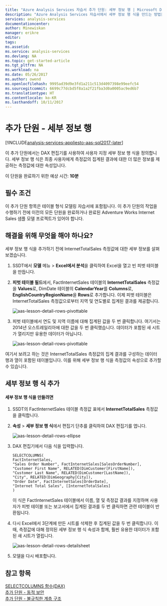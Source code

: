 ```yaml
---
title: "Azure Analysis Services 자습서 추가 단원: 세부 정보 행 | Microsoft Docs"
description: "Azure Analysis Services 자습서에서 세부 정보 행 식을 만드는 방법을 설명합니다."
services: analysis-services
documentationcenter: 
author: Minewiskan
manager: erikre
editor: 
tags: 
ms.assetid: 
ms.service: analysis-services
ms.devlang: NA
ms.topic: get-started-article
ms.tgt_pltfrm: NA
ms.workload: na
ms.date: 05/26/2017
ms.author: owend
ms.openlocfilehash: 9995ad39d9e3fd1a211c513d4097398e99eefc54
ms.sourcegitcommit: 6699c77dcbd5f8a1a2f21fba3d0a0005ac9ed6b7
ms.translationtype: HT
ms.contentlocale: ko-KR
ms.lasthandoff: 10/11/2017
---
```

# <a name="supplemental-lesson---detail-rows"></a>추가 단원 - 세부 정보 행

[!INCLUDE[analysis-services-appliesto-aas-sql2017-later](../../../includes/analysis-services-appliesto-aas-sql2017-later.md)]

이 추가 단원에서는 DAX 편집기를 사용하여 사용자 지정 세부 정보 행 식을 정의합니다. 세부 정보 행 식은 최종 사용자에게 측정값의 집계된 결과에 대한 더 많은 정보를 제공하는 측정값에 대한 속성입니다. 
  
이 단원을 완료하기 위한 예상 시간: **10분**  
  
## <a name="prerequisites"></a>필수 조건  
이 추가 단원 항목은 테이블 형식 모델링 자습서에 포함됩니다. 이 추가 단원의 작업을 수행하기 전에 이전의 모든 단원을 완료하거나 완료된 Adventure Works Internet Sales 샘플 모델 프로젝트가 있어야 합니다.  
  
## <a name="what-do-we-need-to-solve"></a>해결을 위해 무엇을 해야 하나요?
세부 정보 행 식을 추가하기 전에 InternetTotalSales 측정값에 대한 세부 정보를 살펴보겠습니다.

1.  SSDT에서 **모델** 메뉴 > **Excel에서 분석**을 클릭하여 Excel을 열고 빈 피벗 테이블을 만듭니다.
  
2.  **피벗 테이블 필드**에서, FactInternetSales 테이블의 **InternetTotalSales** 측정값을 **Values**로, DimDate 테이블의 **CalendarYear**를 **Columns**로, **EnglishCountryRegionName**을 **Rows**로 추가합니다. 이제 피벗 테이블은 InternetTotalSales 측정값으로부터 지역 및 연도별로 집계된 결과를 제공합니다. 

    ![aas-lesson-detail-rows-pivottable](../tutorials/media/aas-lesson-detail-rows-pivottable.png)

3. 피벗 테이블에서 연도 및 지역 이름에 대해 집계된 값을 두 번 클릭합니다. 여기서는 2014년 오스트레일리아에 대한 값을 두 번 클릭했습니다. 데이터가 포함된 새 시트가 열리지만 유용한 데이터가 아닙니다.

    ![aas-lesson-detail-rows-pivottable](../tutorials/media/aas-lesson-detail-rows-sheet.png)
  
여기서 보려고 하는 것은 InternetTotalSales 측정값의 집계 결과를 구성하는 데이터 행과 열이 포함된 테이블입니다. 이를 위해 세부 정보 행 식을 측정값의 속성으로 추가할 수 있습니다.

## <a name="add-a-detail-rows-expression"></a>세부 정보 행 식 추가

#### <a name="to-create-a-detail-rows-expression"></a>세부 정보 행 식을 만들려면 
  
1. SSDT의 FactInternetSales 테이블 측정값 표에서 **InternetTotalSales** 측정값을 클릭합니다. 

2. **속성** > **세부 정보 행 식**에서 편집기 단추를 클릭하여 DAX 편집기를 엽니다.

    ![aas-lesson-detail-rows-ellipse](../tutorials/media/aas-lesson-detail-rows-ellipse.png)

3. DAX 편집기에서 다음 식을 입력합니다.

    ```
    SELECTCOLUMNS(
    FactInternetSales,
    "Sales Order Number", FactInternetSales[SalesOrderNumber],
    "Customer First Name", RELATED(DimCustomer[FirstName]),
    "Customer Last Name", RELATED(DimCustomer[LastName]),
    "City", RELATED(DimGeography[City]),
    "Order Date", FactInternetSales[OrderDate],
    "Internet Total Sales", [InternetTotalSales]
    )

    ```

    이 식은 FactInternetSales 테이블에서 이름, 열 및 측정값 결과를 지정하며 사용자가 피벗 테이블 또는 보고서에서 집계된 결과를 두 번 클릭하면 관련 테이블이 반환됩니다.

4. 다시 Excel에서 3단계에 만든 시트를 삭제한 후 집계된 값을 두 번 클릭합니다. 이때, 측정값에 대해 정의된 세부 정보 행 식 속성과 함께, 훨씬 유용한 데이터가 포함된 새 시트가 열립니다.

    ![aas-lesson-detail-rows-detailsheet](../tutorials/media/aas-lesson-detail-rows-detailsheet.png)

5. 모델을 다시 배포합니다.

  
## <a name="see-also"></a>참고 항목  
[SELECTCOLUMNS 함수(DAX)](https://msdn.microsoft.com/library/mt761759.aspx)   
[추가 단원 - 동적 보안](../tutorials/aas-supplemental-lesson-dynamic-security.md)  
[추가 단원 - 불규칙한 계층 구조](../tutorials/aas-supplemental-lesson-ragged-hierarchies.md)  
